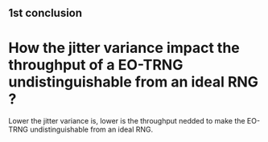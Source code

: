 ## 1st conclusion

# How the jitter variance impact the throughput of a EO-TRNG undistinguishable from an ideal RNG ?
Lower the jitter variance is, lower is the throughput nedded to make the EO-TRNG undistinguishable from an ideal RNG.

